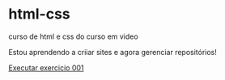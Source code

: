 # html-css
 curso de html e css do curso em video

Estou aprendendo a criiar sites e agora gerenciar repositórios!

<a href="execicios/ex 001/index.html">Executar exercicio 001</a>
